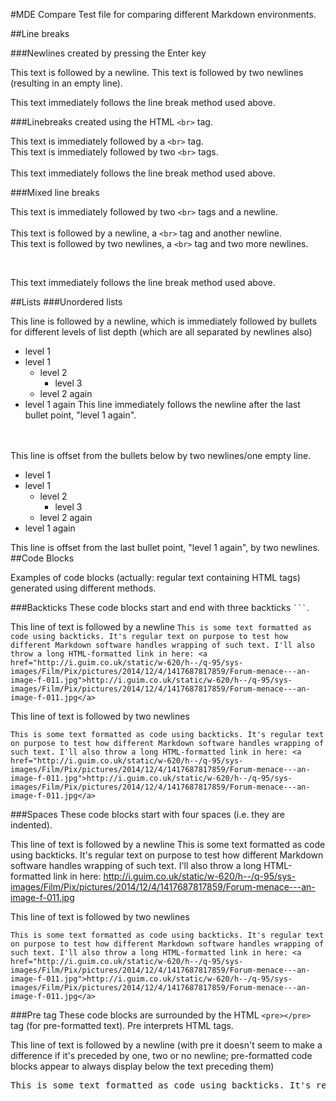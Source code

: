 #MDE Compare
Test file for comparing different Markdown environments.

##Line breaks

###Newlines created by pressing the Enter key

This text is followed by a newline.
This text is followed by two newlines (resulting in an empty line).

This text immediately follows the line break method used above.

###Linebreaks created using the HTML `<br>` tag.

This text is immediately followed by a `<br>` tag.<br>
This text is immediately followed by two `<br>` tags.<br><br>This text immediately follows the line break method used above.

###Mixed line breaks

This text is immediately followed by two `<br>` tags and a newline.<br><br>
This text is followed by a newline, a `<br>` tag and another newline.
<br>
This text is followed by two newlines, a `<br>` tag and two more newlines.

<br>

This text immediately follows the line break method used above.

##Lists
###Unordered lists

This line is followed by a newline, which is immediately followed by bullets for different levels of list depth (which are all separated by newlines also)
* level 1
* level 1
    * level 2
        * level 3
    * level 2 again
* level 1 again 
This line immediately follows the newline after the last bullet point, "level 1 again".
<br>
<br>
This line is offset from the bullets below by two newlines/one empty line.

* level 1
* level 1
    * level 2
        * level 3
    * level 2 again
* level 1 again

This line is offset from the last bullet point, "level 1 again", by two newlines.
##Code Blocks

Examples of code blocks (actually: regular text containing HTML tags) generated using different methods.

###Backticks
These code blocks start and end with three backticks ```` ``` ````.

This line of text is followed by a newline
```This is some text formatted as code using backticks. It's regular text on purpose to test how different Markdown software handles wrapping of such text. I'll also throw a long HTML-formatted link in here: <a href="http://i.guim.co.uk/static/w-620/h--/q-95/sys-images/Film/Pix/pictures/2014/12/4/1417687817859/Forum-menace---an-image-f-011.jpg">http://i.guim.co.uk/static/w-620/h--/q-95/sys-images/Film/Pix/pictures/2014/12/4/1417687817859/Forum-menace---an-image-f-011.jpg</a>```

This line of text is followed by two newlines

```This is some text formatted as code using backticks. It's regular text on purpose to test how different Markdown software handles wrapping of such text. I'll also throw a long HTML-formatted link in here: <a href="http://i.guim.co.uk/static/w-620/h--/q-95/sys-images/Film/Pix/pictures/2014/12/4/1417687817859/Forum-menace---an-image-f-011.jpg">http://i.guim.co.uk/static/w-620/h--/q-95/sys-images/Film/Pix/pictures/2014/12/4/1417687817859/Forum-menace---an-image-f-011.jpg</a>```

###Spaces
These code blocks start with four spaces (i.e. they are indented).

This line of text is followed by a newline
    This is some text formatted as code using backticks. It's regular text on purpose to test how different Markdown software handles wrapping of such text. I'll also throw a long HTML-formatted link in here: <a href="http://i.guim.co.uk/static/w-620/h--/q-95/sys-images/Film/Pix/pictures/2014/12/4/1417687817859/Forum-menace---an-image-f-011.jpg">http://i.guim.co.uk/static/w-620/h--/q-95/sys-images/Film/Pix/pictures/2014/12/4/1417687817859/Forum-menace---an-image-f-011.jpg</a>

This line of text is followed by two newlines

    This is some text formatted as code using backticks. It's regular text on purpose to test how different Markdown software handles wrapping of such text. I'll also throw a long HTML-formatted link in here: <a href="http://i.guim.co.uk/static/w-620/h--/q-95/sys-images/Film/Pix/pictures/2014/12/4/1417687817859/Forum-menace---an-image-f-011.jpg">http://i.guim.co.uk/static/w-620/h--/q-95/sys-images/Film/Pix/pictures/2014/12/4/1417687817859/Forum-menace---an-image-f-011.jpg</a>

###Pre tag
These code blocks are surrounded by the HTML `<pre></pre>` tag (for pre-formatted text). Pre interprets HTML tags.

This line of text is followed by a newline (with pre it doesn't seem to make a difference if it's preceded by one, two or no newline; pre-formatted code blocks appear to always display below the text preceding them)
<pre>This is some text formatted as code using backticks. It's regular text on purpose to test how different Markdown software handles wrapping of such text. I'll also throw a long HTML-formatted link in here: <a href="http://i.guim.co.uk/static/w-620/h--/q-95/sys-images/Film/Pix/pictures/2014/12/4/1417687817859/Forum-menace---an-image-f-011.jpg">http://i.guim.co.uk/static/w-620/h--/q-95/sys-images/Film/Pix/pictures/2014/12/4/1417687817859/Forum-menace---an-image-f-011.jpg</a></pre>


